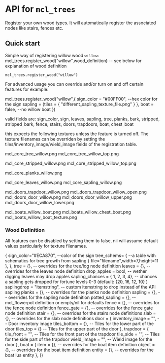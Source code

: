 # API for `mcl_trees`

Register your own wood types. It will automatically register the associated nodes like stairs, fences etc.

## Quick start

Simple way of registering willow wood `willow`:
mcl_trees.register_wood("willow",wood_definition) -- see below for explanation of wood definition

```
mcl_trees.register_wood("willow")
```

For advanced usage you can override and/or turn on and off certain features for example:

mcl_trees.register_wood("willow",{
	sign_color = "#00FF00", --hex color for the sign
	sapling = {tiles = { "different_sapling_texture_file.png" } },
	boat = false, --no willow boat
})

valid fields are: sign_color, sign, leaves, sapling, tree, planks, bark, stripped, stripped_bark, fence, stairs, doors, trapdoors, boat, chest_boat

this expects the following textures unless the feature is turned off. The texture filenames can be overriden by setting the
tiles/inventory_image/wield_image fields of the registration table.

mcl_core_tree_willow.png
mcl_core_tree_willow_top.png

mcl_core_stripped_willow.png
mcl_core_stripped_willow_top.png

mcl_core_planks_willow.png

mcl_core_leaves_willow.png
mcl_core_sapling_willow.png

mcl_doors_trapdoor_willow.png
mcl_doors_trapdoor_willow_open.png
mcl_doors_door_willow.png
mcl_doors_door_willow_upper.png
mcl_doors_door_willow_lower.png

mcl_boats_willow_boat.png
mcl_boats_willow_chest_boat.png
mcl_boats_willow_boat_texture.png

### Wood Definition
All features can be disabled by setting them to false, nil will assume default values particularly for texture filenames.

{
	sign_color="#ECA870",                      --color of the sign
	tree_schems= {                             --a table with schematics for tree growth from sapling
		{ file="filename",width=7,height=11 },
	},
	tree = {},                                 -- overrides for the tree/log node definition
	leaves = {},                               -- overrides for the leaves node definition
	drop_apples = bool,                        -- wether digging leaves may drop apples
	sapling_chances = { 1, 2, 3, 4},           -- chances a sapling gets dropped for fortune levels 0-3 (default: {20, 16, 12, 10} )
	saplingdrop = "itemstring",                -- custom itemstring to drop instead of the API sapling
	planks = {},                               -- overrides for the planks node definition
	sapling = {},                              -- overrides for the sapling node definition
	potted_sapling = {},                       -- mcl_flowerpot definition or empty/nil for defaults
	fence = {},                                -- overrides for the fence node definition
	fence_gate = {},                           -- overrides for the fence gate node definition
	stair = {},                                -- overrides for the stairs node definitions
	slab = {},                                 -- overrides for the slab node definitions
	door = {
		inventory_image = "",                  -- Door inventory image
		tiles_bottom = {},                     -- Tiles for the lower part of the door
		tiles_top = {}                         -- Tiles for the upper part of the door
	},
	trapdoor = {
		tile_front = "",                       -- Tiles for the front part of the trapdoor
		tile_side = "",                        -- Tiles for the side part of the trapdoor
		wield_image = "",                      -- Wield image for the door
	},
	boat = {
		item = {},                             -- overrides for the boat item definition
		object = {},                           -- overrides for the boat item definition
		entity = {},                           -- overrides for the boat lua entity
	},
})
